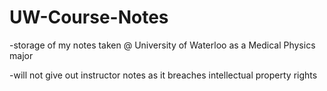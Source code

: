 # UW-Course-Notes
-storage of my notes taken @ University of Waterloo as a Medical Physics major

-will not give out instructor notes as it breaches intellectual property rights 
